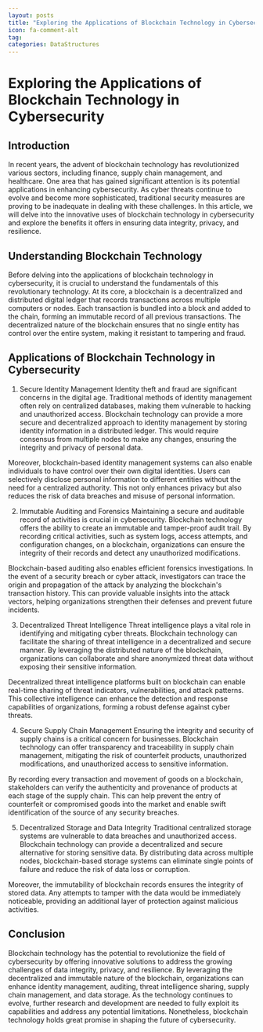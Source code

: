 ```yaml
---
layout: posts
title: "Exploring the Applications of Blockchain Technology in Cybersecurity"
icon: fa-comment-alt
tag:      
categories: DataStructures
---
```



# Exploring the Applications of Blockchain Technology in Cybersecurity

## Introduction

In recent years, the advent of blockchain technology has revolutionized various sectors, including finance, supply chain management, and healthcare. One area that has gained significant attention is its potential applications in enhancing cybersecurity. As cyber threats continue to evolve and become more sophisticated, traditional security measures are proving to be inadequate in dealing with these challenges. In this article, we will delve into the innovative uses of blockchain technology in cybersecurity and explore the benefits it offers in ensuring data integrity, privacy, and resilience.

## Understanding Blockchain Technology

Before delving into the applications of blockchain technology in cybersecurity, it is crucial to understand the fundamentals of this revolutionary technology. At its core, a blockchain is a decentralized and distributed digital ledger that records transactions across multiple computers or nodes. Each transaction is bundled into a block and added to the chain, forming an immutable record of all previous transactions. The decentralized nature of the blockchain ensures that no single entity has control over the entire system, making it resistant to tampering and fraud.

## Applications of Blockchain Technology in Cybersecurity

1. Secure Identity Management
Identity theft and fraud are significant concerns in the digital age. Traditional methods of identity management often rely on centralized databases, making them vulnerable to hacking and unauthorized access. Blockchain technology can provide a more secure and decentralized approach to identity management by storing identity information in a distributed ledger. This would require consensus from multiple nodes to make any changes, ensuring the integrity and privacy of personal data.

Moreover, blockchain-based identity management systems can also enable individuals to have control over their own digital identities. Users can selectively disclose personal information to different entities without the need for a centralized authority. This not only enhances privacy but also reduces the risk of data breaches and misuse of personal information.

2. Immutable Auditing and Forensics
Maintaining a secure and auditable record of activities is crucial in cybersecurity. Blockchain technology offers the ability to create an immutable and tamper-proof audit trail. By recording critical activities, such as system logs, access attempts, and configuration changes, on a blockchain, organizations can ensure the integrity of their records and detect any unauthorized modifications.

Blockchain-based auditing also enables efficient forensics investigations. In the event of a security breach or cyber attack, investigators can trace the origin and propagation of the attack by analyzing the blockchain's transaction history. This can provide valuable insights into the attack vectors, helping organizations strengthen their defenses and prevent future incidents.

3. Decentralized Threat Intelligence
Threat intelligence plays a vital role in identifying and mitigating cyber threats. Blockchain technology can facilitate the sharing of threat intelligence in a decentralized and secure manner. By leveraging the distributed nature of the blockchain, organizations can collaborate and share anonymized threat data without exposing their sensitive information.

Decentralized threat intelligence platforms built on blockchain can enable real-time sharing of threat indicators, vulnerabilities, and attack patterns. This collective intelligence can enhance the detection and response capabilities of organizations, forming a robust defense against cyber threats.

4. Secure Supply Chain Management
Ensuring the integrity and security of supply chains is a critical concern for businesses. Blockchain technology can offer transparency and traceability in supply chain management, mitigating the risk of counterfeit products, unauthorized modifications, and unauthorized access to sensitive information.

By recording every transaction and movement of goods on a blockchain, stakeholders can verify the authenticity and provenance of products at each stage of the supply chain. This can help prevent the entry of counterfeit or compromised goods into the market and enable swift identification of the source of any security breaches.

5. Decentralized Storage and Data Integrity
Traditional centralized storage systems are vulnerable to data breaches and unauthorized access. Blockchain technology can provide a decentralized and secure alternative for storing sensitive data. By distributing data across multiple nodes, blockchain-based storage systems can eliminate single points of failure and reduce the risk of data loss or corruption.

Moreover, the immutability of blockchain records ensures the integrity of stored data. Any attempts to tamper with the data would be immediately noticeable, providing an additional layer of protection against malicious activities.

## Conclusion

Blockchain technology has the potential to revolutionize the field of cybersecurity by offering innovative solutions to address the growing challenges of data integrity, privacy, and resilience. By leveraging the decentralized and immutable nature of the blockchain, organizations can enhance identity management, auditing, threat intelligence sharing, supply chain management, and data storage. As the technology continues to evolve, further research and development are needed to fully exploit its capabilities and address any potential limitations. Nonetheless, blockchain technology holds great promise in shaping the future of cybersecurity.